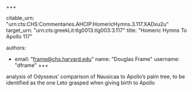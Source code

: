 +++


citable_urn: "urn:cts:CHS:Commentaries.AHCIP:HomericHymns.3.117.XADxu2u"
target_urn: "urn:cts:greekLit:tlg0013.tlg003:3.117"
title: "Homeric Hymns To Apollo 117"

authors:
- email: "frame@chs.harvard.edu"
  name: "Douglas Frame"
  username: "dframe"
+++

<p>analysis of Odysseus’ comparison of Nausicaa to Apollo’s palm tree, to be identified as the one Leto grasped when giving birth to Apollo</p>